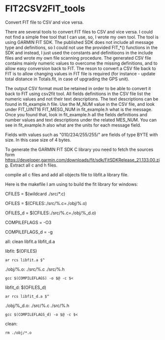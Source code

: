 # FIT2CSV2FIT_tools
Convert FIT file to CSV and vice versa. 

There are several tools to convert FIT files to CSV and vice versa. I could not find a simple free tool that I can use, so, I wrote my own tool.
The tool is using GARMIN FIT SDK. The published SDK does not include all message type and definitions, so I could not use the provided FIT_*() 
functions in the SDK and instead, I just used the constants and definitioons in the include files and wrote my own file scanning procedure.
The generated CSV file contains mainly numeric values to overcome the missing definitions, and to allow easy conversion back to FIT.
The reson to convert a CSV file back to FIT is to allow changing values in FIT file is required (for instance - update total distance in Totals.fit, in case of upgrading
the GPS unit).

The output CSV format must be retained in order to be able to convert it back to FIT using 
csv2fit tool. All fields definitions in the CSV file list the numeric values and not their
text descriptions. The text descriptions can be found in fit_example.h file. Use the M_NUM value in the CSV file, and look under FIT_UINT16 FIT_MESG_NUM in fit_example.h what is the message. Once you found that, look in fit_example.h all the fields definitions and number values and text descriptions under the related MES_NUM.
You can see in fit_example.h also what are the units for each message field.

Fields with values such as "010/234/255/255/" are fields of type BYTE with size. In this case
size of 4 bytes. 

To generate the GARMIN FIT SDK C library you need to fetch the sources form 
https://developer.garmin.com/downloads/fit/sdk/FitSDKRelease_21.133.00.zip.
Extract all c and h files.

complie all c files and add all objects file to libfit.a library file.

Here is the makefile I am using to build the fit library for windows:

CFILES = $(wildcard ./src/*.c)

OFILES = $(CFILES:./src/%.c=./obj/%.o)

OFILES_d = $(CFILES:./src/%.c=./obj/%_d.o)

COMPILEFLAGS = -O3

COMPILEFLAGS_d = -g


all: clean libfit.a libfit_d.a

libfit: $(OFILES)

	ar rcs libfit.a $^

./obj/%.o: ./src/%.c ./src/%.h

	gcc $(COMPILEFLAGS) -o $@ -c $<

libfit_d: $(OFILES_d)

	ar rcs libfit_d.a $^

./obj/%_d.o: ./src/%.c ./src/%.h

	gcc $(COMPILEFLAGS_d) -o $@ -c $<


clean:

	rm ./obj/*.o
